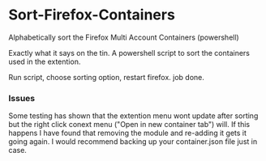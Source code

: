 # Sort-Firefox-Containers
Alphabetically sort the Firefox Multi Account Containers (powershell)

Exactly what it says on the tin. A powershell script to sort the containers used in the extention. 

Run script, choose sorting option, restart firefox. job done. 


### Issues
Some testing has shown that the extention menu wont update after sorting but the right click conext menu ("Open in new container tab") will.
If this happens I have found that removing the module and re-adding it gets it going again. I would recommend backing up your container.json file just in case. 
